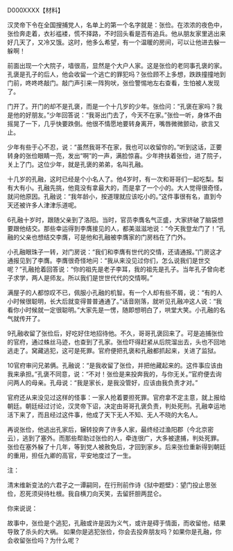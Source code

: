 D000XXXX【材料】

汉灵帝下令在全国搜捕党人，名单上的第一个名字就是：张俭。在浓浓的夜色中，张俭奔走着，衣衫褴褛，慌不择路，不时回头看是否有追兵。他从朋友家里逃出来好几天了，又冷又饿。这时，他多么希望，有一个温暖的房间，可以让他进去躲一躲啊！

前面出现一个大院子，墙很高，显然是个大户人家。这是张俭的老同事孔褒的家。孔褒是孔子的后人，他会收留一个逃亡的罪犯吗？张俭顾不上多想，跌跌撞撞地到门前，咚咚咚敲门。敲门声引来一阵狗吠，张俭警惕地左右查看，生怕被人发现了。

门开了。开门的却不是孔褒，而是一个十几岁的少年。张俭问：“孔褒在家吗？我是他的好朋友。”少年回答说：“我哥出门去了，今天不在家。”张俭一听，身体不由摇晃了一下，几乎快要跌倒。他很不情愿地要转身离开，嘴唇微微颤动，欲言又止。

少年有些于心不忍，说：“虽然我哥不在家，我也可以收留你的。”听到这话，正要转身的张俭眼睛一亮，发出“啊”的一声，满脸惊喜。少年搀扶着张俭，进了院子，关上了门。这位少年，就是孔褒的弟弟，名叫孔融。

十几岁的孔融，这时已经是个小名人了。他4岁时，有一次和哥哥们一起吃梨。梨有大有小。孔融先挑，他竟没有拿最大的，而是拿了一个小的。大人觉得很奇怪，就问他原因。孔融说：“我年龄小，按道理就应该吃小的。”这件事很有名，直到今天还被许多人津津乐道呢。

6孔融十岁时，跟随父亲到了洛阳。当时，官员李膺名气正盛，大家挤破了脑袋想要跟他结交。那些幸运得到李膺接见的人，都美滋滋地说：“今天我登龙门了！”孔融的父亲也想结交李膺，可是他和孔融被李膺家的门房档在了门外。

小孔融眼珠子一转，对门房说：“我们和李膺有世代的交情，还请通报。”门房这才通报见到了李膺。李膺很奇怪地问：“我从来没见过你们，怎么说我们是世交呢？”孔融抢着回答说：“你的祖先是老子李耳，我的祖先是孔子。当年孔子曾向老子求学，两人是师友。所以我们是世世代代的交情啊。”

满屋子的人都惊叹不已，佩服小孔融的机智。有一个人却有些不屑，说：“有的人小时候很聪明，长大后就变得普普通通了。”话音刚落，就听见孔融冲这人说：“我看你小时候就一定很聪明。”大家先是一愣，随即想明白了，哄堂大笑。小孔融的名气就传开了。



9孔融收留了张俭后，好吃好住地招待他。不久，哥哥孔褒回来了。可是追捕张俭的官府，通过蛛丝马迹，也查到了孔家。张俭吓得赶紧从后院溜出去，头也不回地逃走了。窝藏逃犯，这可是死罪。官府便把孔褒和孔融都抓起来，关进了监狱。

10官府审问兄弟俩。孔融说：“是我收留了张俭，并把他藏起来的。这件事应该由我来承担。”孔褒不同意，说：“不对！张俭是来投奔我的，与你无关。”官府便去询问两人的母亲。孔母说：“我是家长，是我没管好，应该由我负责才对。”

官府还从来没见过这样的怪事：一家人抢着要担死罪。官府拿不定主意，就上报给朝廷。朝廷经过讨论，汉灵帝下诏，决定由哥哥孔褒负责，判处死刑。孔融幸运地活下来了，而且经过这件事，他成了天下无人不知、无人不晓的大名人。

再说张俭，他逃出孔家后，辗转投奔了许多人家，最终经过渔阳郡（今北京密云），逃到了塞外。而那些帮助过张俭的人，牵连很广，大多被逮捕，判处死罪。张俭在塞外躲了十几年，等到党人被赦免后，才回到家乡。后来张俭重新得到朝廷的重用，担任九卿的高官，平安地度过了一生。



注：

清末维新变法的六君子之一谭嗣同，在行刑前作诗《狱中题壁》：望门投止思张俭，忍死须臾待杜根。我自横刀向天笑，去留肝胆两昆仑。



你来说说：

故事中，张俭是个逃犯，孔融或许是因为义气，或许是碍于情面，而收留他，结果导致了杀头的大祸。 如果你是逃犯张俭，你会去投奔朋友吗？如果你是孔融，你会收留张俭吗？为什么呢？







